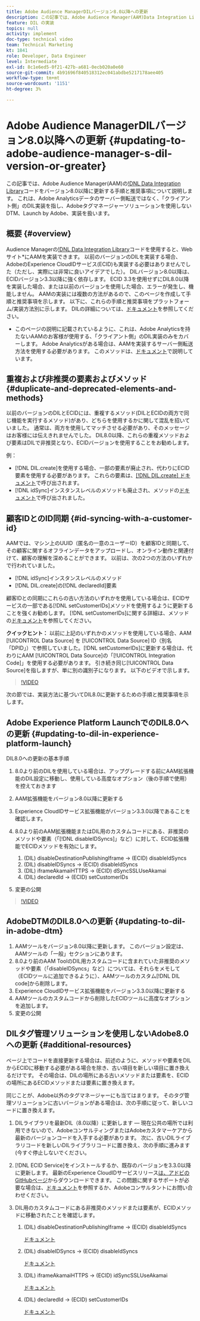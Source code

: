 ```yaml
---
title: Adobe Audience ManagerDILバージョン8.0以降への更新
description: この記事では、Adobe Audience Manager(AAM)Data Integration Library(DIL)コードをバージョン8.0以降に更新する手順と推奨事項について説明します。 これは、Adobe Analyticsデータのサーバー側転送ではなく、「クライアント側」のDIL実装を指し、Adobeタグマネージャーソリューションを使用しないDTM、Launch by Adobe、実装を扱います。
feature: DIL の実装
topics: null
activity: implement
doc-type: technical video
team: Technical Marketing
kt: 1841
role: Developer, Data Engineer
level: Intermediate
exl-id: 8c1e6ed5-0f21-427b-a681-0ecb020a0e60
source-git-commit: 4b91696f840518312ec041abdbe5217178aee405
workflow-type: tm+mt
source-wordcount: '1151'
ht-degree: 3%

---
```


# Adobe Audience ManagerDILバージョン8.0以降への更新 {#updating-to-adobe-audience-manager-s-dil-version-or-greater}

この記事では、Adobe Audience Manager(AAM)の[!DNL Data Integration Library](DIL)コードをバージョン8.0以降に更新する手順と推奨事項について説明します。 これは、Adobe Analyticsデータのサーバー側転送ではなく、「クライアント側」のDIL実装を指し、Adobeタグマネージャーソリューションを使用しないDTM、Launch by Adobe、実装を扱います。

## 概要 {#overview}

Audience Managerの[!DNL Data Integration Library](DIL)コードを使用すると、Webサイト*にAAMを実装できます。 以前のバージョンのDILを実装する場合、AdobeのExperience CloudIDサービス(ECID)も実装する必要はありませんでした（ただし、実際には非常に良いアイデアでした）。 DILバージョン8.0以降は、ECIDバージョン3.3以降に強く依存します。 ECID 3.3を使用せずにDIL8.0以降を実装した場合、または以前のバージョンを使用した場合、エラーが発生し、機能しません。 AAMの実装には複数の方法があるので、このページを作成して手順と推奨事項を示します。 以下に、これらの手順と推奨事項をプラットフォーム/実装方法別に示します。 DILの詳細については、[ドキュメント](https://marketing.adobe.com/resources/help/en_US/aam/c_dil.html)を参照してください。

* このページの説明に記載されているように、これは、Adobe Analyticsを持たないAAMのお客様が使用する、「クライアント側」のDIL実装のみをカバーします。 Adobe Analyticsがある場合は、AAMを実装するサーバー側転送方法を使用する必要があります。 このメソッドは、[ドキュメント](https://marketing.adobe.com/resources/help/ja_JP/reference/ssf.html)で説明しています。

## 重複および非推奨の要素およびメソッド {#duplicate-and-deprecated-elements-and-methods}

以前のバージョンのDILとECIDには、重複するメソッド(DILとECIDの両方で同じ機能を実行するメソッド)があり、どちらを使用するかに関して混乱を招いていました。 通常は、両方を使用してマッチさせる必要があり、そのメッセージはお客様には伝えきれませんでした。 DIL8.0以降、これらの重複メソッドおよび要素はDILで非推奨となり、ECIDバージョンを使用することをお勧めします。

例：

* [!DNL DIL.create]を使用する場合、一部の要素が廃止され、代わりにECID要素を使用する必要があります。 これらの要素は、[[!DNL DIL.create] ドキュメント](https://marketing.adobe.com/resources/help/en_US/aam/r_dil_create.html)で呼び出されます。
* [!DNL idSync]インスタンスレベルのメソッドも廃止され、メソッドの[ドキュメント](https://marketing.adobe.com/resources/help/en_US/aam/r_dil_idsync.html)で呼び出されました。

## 顧客IDとのID同期 {#id-syncing-with-a-customer-id}

AAMでは、マシン上のUUID（匿名の一意のユーザーID）を顧客IDと同期して、その顧客に関するオフラインデータをアップロードし、オンライン動作と関連付けて、顧客の理解を深めることができます。 以前は、次の2つの方法のいずれかで行われていました。

* [!DNL idSync]インスタンスレベルのメソッド
* [!DNL DIL.create]の[!DNL declaredId]要素

顧客IDとの同期にこれらの古い方法のいずれかを使用している場合は、ECIDサービスの一部である[!DNL setCustomerIDs]メソッドを使用するように更新することを強くお勧めします。 [!DNL setCustomerIDs]に関する詳細は、メソッドの[ドキュメント](https://marketing.adobe.com/resources/help/en_US/mcvid/mcvid_setcustomerids.html)を参照してください。

**クイックヒント：** 以前に上記のいずれかのメソッドを使用している場合、AAM [!UICONTROL Data Source] を [!UICONTROL Data Source] ID（別名「DPID」）で参照していました。[!DNL setCustomerIDs]に更新する場合は、代わりにAAM [!UICONTROL Data Source]の「[!UICONTROL Integration Code]」を使用する必要があります。 引き続き同じ[!UICONTROL Data Source]を指しますが、単に別の識別子になります。 以下のビデオで示します。

>[!VIDEO](https://video.tv.adobe.com/v/23873/?quality=12)

次の節では、実装方法に基づいてDIL8.0に更新するための手順と推奨事項を示します。

## Adobe Experience Platform LaunchでのDIL8.0への更新 {#updating-to-dil-in-experience-platform-launch}

DIL8.0への更新の基本手順

1. 8.0より前のDILを使用している場合は、アップグレードする前にAAM拡張機能のDIL設定に移動し、使用している高度なオプション（後の手順で使用）を控えておきます
1. AAM拡張機能をバージョン8.0以降に更新する
1. Experience CloudIDサービス拡張機能がバージョン3.3.0以降であることを確認します。
1. 8.0より前のAAM拡張機能またはDIL用のカスタムコードにある、非推奨のメソッドや要素（「[!DNL disableIDSyncs]」など）に対して、ECID拡張機能でECIDメソッドを有効にします。

   1. (DIL) disableDestinationPublishingIframe -> (ECID) disableIdSyncs
   1. (DIL) disableIDSyncs -> (ECID) disableIdSyncs
   1. (DIL) iframeAkamaiHTTPS -> (ECID) dSyncSSLUseAkamai
   1. (DIL) declaredId -> (ECID) setCustomerIDs

1. 変更の公開

>[!VIDEO](https://video.tv.adobe.com/v/23874/?quality=12)

## AdobeDTMのDIL8.0への更新 {#updating-to-dil-in-adobe-dtm}

1. AAMツールをバージョン8.0以降に更新します。 このバージョン設定は、AAMツールの「一般」セクションにあります。
1. 8.0より前のAAM ToolのDIL用カスタムコードに含まれていた非推奨のメソッドや要素（「disableIDSyncs」など）については、それらをメモして（ECIDツールに追加できるように）、AAMツールのカスタム[!DNL DIL code]から削除します。
1. Experience CloudIDサービス拡張機能をバージョン3.3.0以降に更新する
1. AAMツールのカスタムコードから削除したECIDツールに高度なオプションを追加します。
1. 変更の公開

## DILタグ管理ソリューションを使用しないAdobe8.0への更新 {#additional-resources}

ページ上でコードを直接更新する場合は、前述のように、メソッドや要素をDILからECIDに移動する必要がある場合を除き、古い項目を新しい項目に置き換えるだけです。 その場合は、DILの場所にある古いメソッドまたは要素を、ECIDの場所にあるECIDメソッドまたは要素に置き換えます。

同じことが、Adobe以外のタグマネージャーにも当てはまります。 そのタグ管理ソリューションに古いバージョンがある場合は、次の手順に従って、新しいコードに置き換えます。

1. DILライブラリを最新DIL（8.0以降）に更新します — 現在公共の場所では利用できないので、AdobeコンサルティングまたはAdobeカスタマーケアから最新のバージョンコードを入手する必要があります。 次に、古いDILライブラリコードを新しいDILライブラリコードに置き換え、次の手順に進みます(今すぐ停止しないでください。
1. [!DNL ECID Service]をインストールするか、既存のバージョンを3.3.0以降に更新します。 最新のExperience CloudIDサービスリリース[は、アドビのGitHubページ](https://github.com/Adobe-Marketing-Cloud/id-service/releases)からダウンロードできます。 この問題に関するサポートが必要な場合は、[ドキュメント](https://marketing.adobe.com/resources/help/ja_JP/mcvid/)を参照するか、Adobeコンサルタントにお問い合わせください。

1. DIL用のカスタムコードにある非推奨のメソッドまたは要素が、ECIDメソッドに移動されたことを確認します。

   1. (DIL) disableDestinationPublishingIframe -> (ECID) disableIdSyncs

      [ドキュメント](https://marketing.adobe.com/resources/help/ja_JP/mcvid/mcvid-disableidsync.html)

   1. (DIL) disableIDSyncs -> (ECID) disableIdSyncs

      [ドキュメント](https://marketing.adobe.com/resources/help/en_US/mcvid/mcvid-disableidsync.html)

   1. (DIL) iframeAkamaiHTTPS -> (ECID) idSyncSSLUseAkamai

      [ドキュメント](https://marketing.adobe.com/resources/help/en_US/aam/r_dil_create.html)

   1. (DIL) declaredId -> (ECID) setCustomerIDs

      [ドキュメント](https://marketing.adobe.com/resources/help/en_US/mcvid/mcvid_setcustomerids.html)
